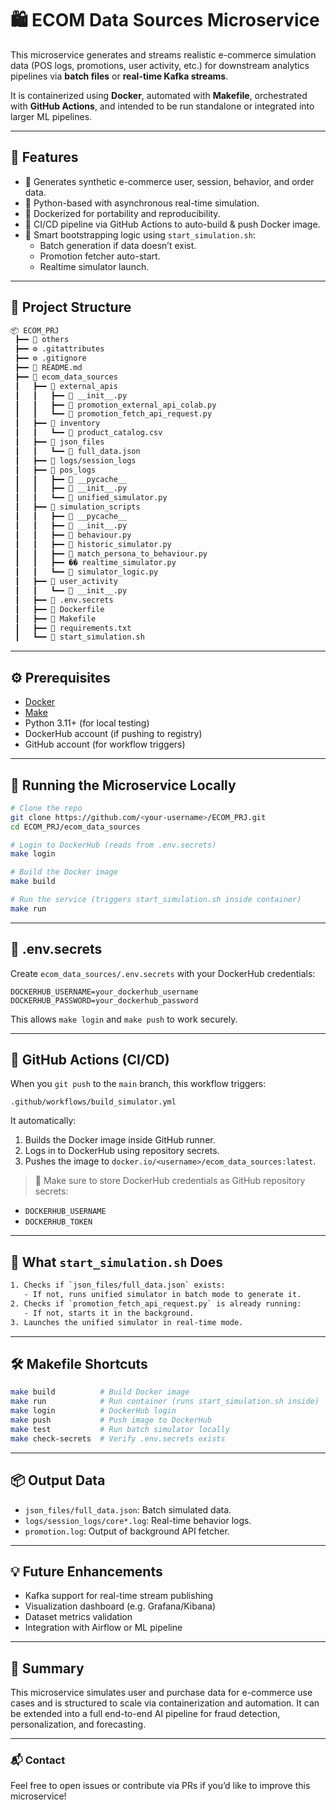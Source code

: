 
# 🛍️ ECOM Data Sources Microservice

This microservice generates and streams realistic e-commerce simulation data (POS logs, promotions, user activity, etc.) for downstream analytics pipelines via **batch files** or **real-time Kafka streams**.

It is containerized using **Docker**, automated with **Makefile**, orchestrated with **GitHub Actions**, and intended to be run standalone or integrated into larger ML pipelines.

---

## 🌟 Features

- 🧠 Generates synthetic e-commerce user, session, behavior, and order data.
- 🐍 Python-based with asynchronous real-time simulation.
- 🐳 Dockerized for portability and reproducibility.
- 🔁 CI/CD pipeline via GitHub Actions to auto-build & push Docker image.
- 🧪 Smart bootstrapping logic using `start_simulation.sh`:
  - Batch generation if data doesn’t exist.
  - Promotion fetcher auto-start.
  - Realtime simulator launch.
---

## 🧱 Project Structure

```bash
📦 ECOM_PRJ
 ┣━━ 📂 others
 ┣━━ ⚙️ .gitattributes
 ┣━━ ⚙️ .gitignore
 ┣━━ 📝 README.md
 ┣━━ 📂 ecom_data_sources
 ┃   ┣━━ 📂 external_apis
 ┃   ┃   ┣━━ 📝 __init__.py
 ┃   ┃   ┣━━ 📝 promotion_external_api_colab.py
 ┃   ┃   ┗━━ 📝 promotion_fetch_api_request.py
 ┃   ┣━━ 📂 inventory
 ┃   ┃   ┗━━ 📄 product_catalog.csv
 ┃   ┣━━ 📂 json_files
 ┃   ┃   ┗━━ 📝 full_data.json
 ┃   ┣━━ 📂 logs/session_logs
 ┃   ┣━━ 📂 pos_logs
 ┃   ┃   ┣━━ 📂 __pycache__
 ┃   ┃   ┣━━ 📝 __init__.py
 ┃   ┃   ┗━━ 📝 unified_simulator.py
 ┃   ┣━━ 📂 simulation_scripts
 ┃   ┃   ┣━━ 📂 __pycache__
 ┃   ┃   ┣━━ 📝 __init__.py
 ┃   ┃   ┣━━ 📝 behaviour.py
 ┃   ┃   ┣━━ 📝 historic_simulator.py
 ┃   ┃   ┣━━ 📝 match_persona_to_behaviour.py
 ┃   ┃   ┣━━ �� realtime_simulator.py
 ┃   ┃   ┗━━ 📝 simulator_logic.py
 ┃   ┣━━ 📂 user_activity
 ┃   ┃   ┗━━ 📝 __init__.py
 ┃   ┣━━ 📄 .env.secrets
 ┃   ┣━━ 📄 Dockerfile
 ┃   ┣━━ 📄 Makefile
 ┃   ┣━━ 📄 requirements.txt
 ┃   ┗━━ 📄 start_simulation.sh
````

* * *

## ⚙️ Prerequisites

-   [Docker](https://www.docker.com/products/docker-desktop)
-   [Make](https://www.gnu.org/software/make/)
-   Python 3.11+ (for local testing)
-   DockerHub account (if pushing to registry)
-   GitHub account (for workflow triggers)
* * *

## 🧪 Running the Microservice Locally

```bash
# Clone the repo
git clone https://github.com/<your-username>/ECOM_PRJ.git
cd ECOM_PRJ/ecom_data_sources

# Login to DockerHub (reads from .env.secrets)
make login

# Build the Docker image
make build

# Run the service (triggers start_simulation.sh inside container)
make run
```

* * *

## 🔐 .env.secrets

Create `ecom_data_sources/.env.secrets` with your DockerHub credentials:

```env
DOCKERHUB_USERNAME=your_dockerhub_username
DOCKERHUB_PASSWORD=your_dockerhub_password
```

This allows `make login` and `make push` to work securely.

* * *

## 🚀 GitHub Actions (CI/CD)

When you `git push` to the `main` branch, this workflow triggers:

```
.github/workflows/build_simulator.yml
```

It automatically:

1.  Builds the Docker image inside GitHub runner.
2.  Logs in to DockerHub using repository secrets.
3.  Pushes the image to `docker.io/<username>/ecom_data_sources:latest`.

> 🔐 Make sure to store DockerHub credentials as GitHub repository secrets:

-   `DOCKERHUB_USERNAME`
-   `DOCKERHUB_TOKEN`
* * *

## 📜 What `start_simulation.sh` Does

```bash
1. Checks if `json_files/full_data.json` exists:
   - If not, runs unified simulator in batch mode to generate it.
2. Checks if `promotion_fetch_api_request.py` is already running:
   - If not, starts it in the background.
3. Launches the unified simulator in real-time mode.
```

* * *

## 🛠 Makefile Shortcuts

```bash
make build          # Build Docker image
make run            # Run container (runs start_simulation.sh inside)
make login          # DockerHub login
make push           # Push image to DockerHub
make test           # Run batch simulator locally
make check-secrets  # Verify .env.secrets exists
```

* * *

## 📦 Output Data

-   `json_files/full_data.json`: Batch simulated data.
-   `logs/session_logs/core*.log`: Real-time behavior logs.
-   `promotion.log`: Output of background API fetcher.
* * *

## 💡 Future Enhancements

-   Kafka support for real-time stream publishing
-   Visualization dashboard (e.g. Grafana/Kibana)
-   Dataset metrics validation
-   Integration with Airflow or ML pipeline
* * *

## 🧠 Summary

This microservice simulates user and purchase data for e-commerce use cases and is structured to scale via containerization and automation. It can be extended into a full end-to-end AI pipeline for fraud detection, personalization, and forecasting.

* * *

### 📬 Contact

Feel free to open issues or contribute via PRs if you’d like to improve this microservice!



